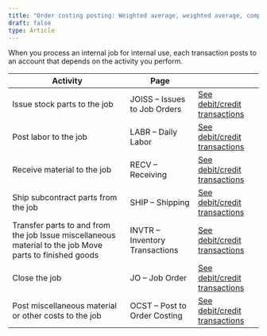 ```yaml
---
title: "Order costing posting: Weighted average, weighted average, component or Customer jobs"
draft: false
type: Article
---
```


When you process an internal job for internal use, each transaction posts to an account that depends on the activity you perform.

| Activity                                                                                                | Page                           |                                                                                                    |
|---------------------------------------------------------------------------------------------------------|--------------------------------|----------------------------------------------------------------------------------------------------|
| Issue stock parts to the job                                                                            | JOISS – Issues to Job Orders   | [See debit/credit transactions](joiss-weighted-average-weighted-average-component-customer-jobs.md) |
| Post labor to the job                                                                                   | LABR – Daily Labor             | [See debit/credit transactions](labr-weighted-average-weighted-average-component-customer-jobs.md)  |
| Receive material to the job                                                                             | RECV – Receiving               | [See debit/credit transactions](recv-weighted-average-weighted-average-component-customer-jobs.md)  |
| Ship subcontract parts from the job                                                                     | SHIP – Shipping                | [See debit/credit transactions](ship-weighted-average-weighted-average-component-customer-jobs.md)  |
| Transfer parts to and from the job Issue miscellaneous material to the job Move parts to finished goods | INVTR – Inventory Transactions | [See debit/credit transactions](invtr-weighted-average-weighted-average-component-customer-jobs.md) |
| Close the job                                                                                           | JO – Job Order                 | [See debit/credit transactions](jocs-weighted-average-weighted-average-component-customer-jobs.md)  |
| Post miscellaneous material or  other costs to the job                                                  | OCST – Post to Order Costing   | [See debit/credit transactions](ocst-weighted-average-weighted-average-component-customer-jobs.md)  |